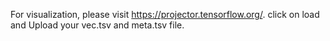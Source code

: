 For visualization, please visit https://projector.tensorflow.org/.
click on load and Upload your vec.tsv and meta.tsv file.
